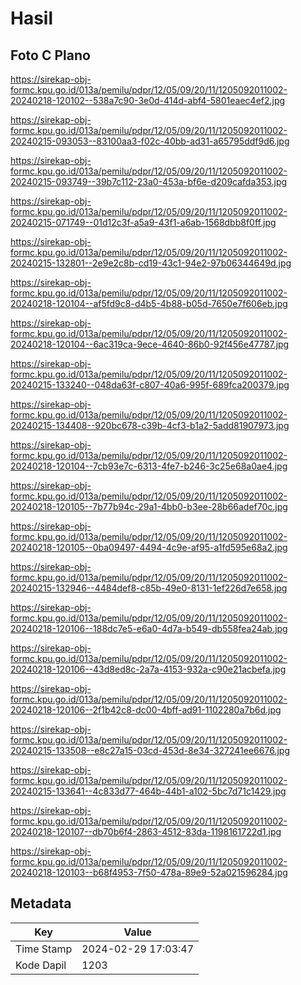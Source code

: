 # Hasil

## Foto C Plano

https://sirekap-obj-formc.kpu.go.id/013a/pemilu/pdpr/12/05/09/20/11/1205092011002-20240218-120102--538a7c90-3e0d-414d-abf4-5801eaec4ef2.jpg

https://sirekap-obj-formc.kpu.go.id/013a/pemilu/pdpr/12/05/09/20/11/1205092011002-20240215-093053--83100aa3-f02c-40bb-ad31-a65795ddf9d6.jpg

https://sirekap-obj-formc.kpu.go.id/013a/pemilu/pdpr/12/05/09/20/11/1205092011002-20240215-093749--39b7c112-23a0-453a-bf6e-d209cafda353.jpg

https://sirekap-obj-formc.kpu.go.id/013a/pemilu/pdpr/12/05/09/20/11/1205092011002-20240215-071749--01d12c3f-a5a9-43f1-a6ab-1568dbb8f0ff.jpg

https://sirekap-obj-formc.kpu.go.id/013a/pemilu/pdpr/12/05/09/20/11/1205092011002-20240215-132801--2e9e2c8b-cd19-43c1-94e2-97b06344649d.jpg

https://sirekap-obj-formc.kpu.go.id/013a/pemilu/pdpr/12/05/09/20/11/1205092011002-20240218-120104--af5fd9c8-d4b5-4b88-b05d-7650e7f606eb.jpg

https://sirekap-obj-formc.kpu.go.id/013a/pemilu/pdpr/12/05/09/20/11/1205092011002-20240218-120104--6ac319ca-9ece-4640-86b0-92f456e47787.jpg

https://sirekap-obj-formc.kpu.go.id/013a/pemilu/pdpr/12/05/09/20/11/1205092011002-20240215-133240--048da63f-c807-40a6-995f-689fca200379.jpg

https://sirekap-obj-formc.kpu.go.id/013a/pemilu/pdpr/12/05/09/20/11/1205092011002-20240215-134408--920bc678-c39b-4cf3-b1a2-5add81907973.jpg

https://sirekap-obj-formc.kpu.go.id/013a/pemilu/pdpr/12/05/09/20/11/1205092011002-20240218-120104--7cb93e7c-6313-4fe7-b246-3c25e68a0ae4.jpg

https://sirekap-obj-formc.kpu.go.id/013a/pemilu/pdpr/12/05/09/20/11/1205092011002-20240218-120105--7b77b94c-29a1-4bb0-b3ee-28b66adef70c.jpg

https://sirekap-obj-formc.kpu.go.id/013a/pemilu/pdpr/12/05/09/20/11/1205092011002-20240218-120105--0ba09497-4494-4c9e-af95-a1fd595e68a2.jpg

https://sirekap-obj-formc.kpu.go.id/013a/pemilu/pdpr/12/05/09/20/11/1205092011002-20240215-132946--4484def8-c85b-49e0-8131-1ef226d7e658.jpg

https://sirekap-obj-formc.kpu.go.id/013a/pemilu/pdpr/12/05/09/20/11/1205092011002-20240218-120106--188dc7e5-e6a0-4d7a-b549-db558fea24ab.jpg

https://sirekap-obj-formc.kpu.go.id/013a/pemilu/pdpr/12/05/09/20/11/1205092011002-20240218-120106--43d8ed8c-2a7a-4153-932a-c90e21acbefa.jpg

https://sirekap-obj-formc.kpu.go.id/013a/pemilu/pdpr/12/05/09/20/11/1205092011002-20240218-120106--2f1b42c8-dc00-4bff-ad91-1102280a7b6d.jpg

https://sirekap-obj-formc.kpu.go.id/013a/pemilu/pdpr/12/05/09/20/11/1205092011002-20240215-133508--e8c27a15-03cd-453d-8e34-327241ee6676.jpg

https://sirekap-obj-formc.kpu.go.id/013a/pemilu/pdpr/12/05/09/20/11/1205092011002-20240215-133641--4c833d77-464b-44b1-a102-5bc7d71c1429.jpg

https://sirekap-obj-formc.kpu.go.id/013a/pemilu/pdpr/12/05/09/20/11/1205092011002-20240218-120107--db70b6f4-2863-4512-83da-1198161722d1.jpg

https://sirekap-obj-formc.kpu.go.id/013a/pemilu/pdpr/12/05/09/20/11/1205092011002-20240218-120103--b68f4953-7f50-478a-89e9-52a021596284.jpg


## Metadata

| Key        | Value               |
| ---------- | ------------------- |
| Time Stamp | 2024-02-29 17:03:47 |
| Kode Dapil | 1203                |



